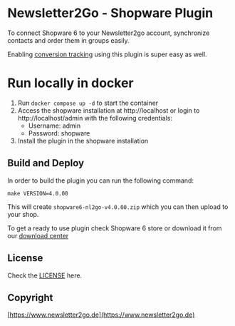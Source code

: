 # Newsletter2Go - Shopware Plugin

To connect Shopware 6 to your Newsletter2go account, synchronize contacts and order them in groups easily.

Enabling [conversion tracking](https://www.newsletter2go.com/features/newsletter-conversion-tracking/) using this plugin is super easy as well.

# Run locally in docker

1. Run ``docker compose up -d`` to start the container
2. Access the shopware installation at http://localhost or login to http://localhost/admin with the following credentials:
   - Username: admin
   - Password: shopware
3. Install the plugin in the shopware installation

## Build and Deploy

In order to build the plugin you can run the following command:

    make VERSION=4.0.00

This will create `shopware6-nl2go-v4.0.00.zip` which you can then upload to your shop.

To get a ready to use plugin check Shopware 6 store or download it from our [download center](https://www.newsletter2go.de/download-center)


## License

Check the [LICENSE](./LICENSE) here.


## Copyright
[https://www.newsletter2go.de](https://www.newsletter2go.de)


